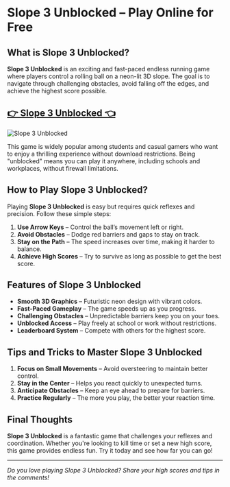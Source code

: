 # Slope 3 Unblocked – Play Online for Free

## What is Slope 3 Unblocked?

**Slope 3 Unblocked** is an exciting and fast-paced endless running game where players control a rolling ball on a neon-lit 3D slope. The goal is to navigate through challenging obstacles, avoid falling off the edges, and achieve the highest score possible.

## <a href="https://classroom-6x-cool.gitlab.io/slope-3.html">👉 Slope 3 Unblocked 👈</a>

![Slope 3 Unblocked](https://github.com/user-attachments/assets/4019af93-3792-4740-bb3c-d1999ca498d6)

This game is widely popular among students and casual gamers who want to enjoy a thrilling experience without download restrictions. Being "unblocked" means you can play it anywhere, including schools and workplaces, without firewall limitations.

## How to Play Slope 3 Unblocked?

Playing **Slope 3 Unblocked** is easy but requires quick reflexes and precision. Follow these simple steps:

1. **Use Arrow Keys** – Control the ball’s movement left or right.
2. **Avoid Obstacles** – Dodge red barriers and gaps to stay on track.
3. **Stay on the Path** – The speed increases over time, making it harder to balance.
4. **Achieve High Scores** – Try to survive as long as possible to get the best score.

## Features of Slope 3 Unblocked

- **Smooth 3D Graphics** – Futuristic neon design with vibrant colors.
- **Fast-Paced Gameplay** – The game speeds up as you progress.
- **Challenging Obstacles** – Unpredictable barriers keep you on your toes.
- **Unblocked Access** – Play freely at school or work without restrictions.
- **Leaderboard System** – Compete with others for the highest score.

## Tips and Tricks to Master Slope 3 Unblocked

1. **Focus on Small Movements** – Avoid oversteering to maintain better control.
2. **Stay in the Center** – Helps you react quickly to unexpected turns.
3. **Anticipate Obstacles** – Keep an eye ahead to prepare for barriers.
4. **Practice Regularly** – The more you play, the better your reaction time.

## Final Thoughts

**Slope 3 Unblocked** is a fantastic game that challenges your reflexes and coordination. Whether you're looking to kill time or set a new high score, this game provides endless fun. Try it today and see how far you can go!

---

*Do you love playing Slope 3 Unblocked? Share your high scores and tips in the comments!*
